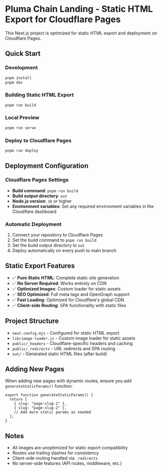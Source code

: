 # Pluma Chain Landing - Static HTML Export for Cloudflare Pages

This Next.js project is optimized for static HTML export and deployment on Cloudflare Pages.

## Quick Start

### Development

```bash
pnpm install
pnpm dev
```

### Building Static HTML Export

```bash
pnpm run build
```

### Local Preview

```bash
pnpm run serve
```

### Deploy to Cloudflare Pages

```bash
pnpm run deploy
```

## Deployment Configuration

### Cloudflare Pages Settings

- **Build command**: `pnpm run build`
- **Build output directory**: `out`
- **Node.js version**: `18` or higher
- **Environment variables**: Set any required environment variables in the Cloudflare dashboard

### Automatic Deployment

1. Connect your repository to Cloudflare Pages
2. Set the build command to `pnpm run build`
3. Set the build output directory to `out`
4. Deploy automatically on every push to main branch

## Static Export Features

- ✅ **Pure Static HTML**: Complete static site generation
- ✅ **No Server Required**: Works entirely on CDN
- ✅ **Optimized Images**: Custom loader for static assets
- ✅ **SEO Optimized**: Full meta tags and OpenGraph support
- ✅ **Fast Loading**: Optimized for Cloudflare's global CDN
- ✅ **Client-side Routing**: SPA functionality with static files

## Project Structure

- `next.config.mjs` - Configured for static HTML export
- `lib/image-loader.js` - Custom image loader for static assets
- `public/_headers` - Cloudflare-specific headers and caching
- `public/_redirects` - URL redirects and SPA routing
- `out/` - Generated static HTML files (after build)

## Adding New Pages

When adding new pages with dynamic routes, ensure you add `generateStaticParams()` function:

```tsx
export function generateStaticParams() {
  return [
    { slug: "page-slug-1" },
    { slug: "page-slug-2" },
    // Add more static params as needed
  ];
}
```

## Notes

- All images are unoptimized for static export compatibility
- Routes use trailing slashes for consistency
- Client-side routing handled via `_redirects`
- No server-side features (API routes, middleware, etc.)
